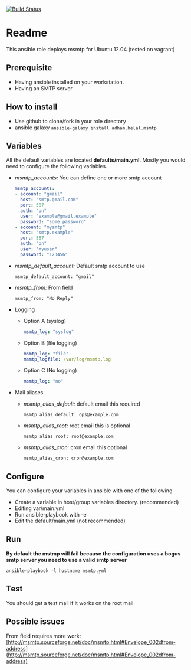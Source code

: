 [![Build Status](https://travis-ci.org/ahelal/ansible-msmtp.svg?branch=master)](https://travis-ci.org/ahelal/ansible-msmtp)

# Readme

This ansible role deploys msmtp for Ubuntu 12.04 (tested on vagrant)

## Prerequisite

* Having ansible installed on your workstation.
* Having an SMTP server

## How to install

* Use github to clone/fork in your role directory
* ansible galaxy ```ansible-galaxy install adham.helal.msmtp```

## Variables

All the default variables are located **defaults/main.yml**. Mostly you would need to configure the following variables.

  - *msmtp_accounts:* You can define one or more smtp account

    ```yaml
    msmtp_accounts:
    - account: "gmail"
      host: "smtp.gmail.com"
      port: 587
      auth: "on"
      user: "example@gmail.example"
      password: "some password"
    - account: "mysmtp"
      host: "smtp.example"
      port: 587
      auth: "on"
      user: "myuser"
      password: "123456"
    ```

  - *msmtp_default_account:* Default smtp account to use

    ```msmtp_default_account: "gmail"```

  - *msmtp_from:* From field

    ```msmtp_from: "No Reply"```

  - Logging

     - Option A (syslog)

        ```yaml
        msmtp_log: "syslog"
        ```

     - Option B (file logging)

        ```yaml
        msmtp_log: "file"
        msmtp_logfile: /var/log/msmtp.log
        ```

     - Option C (No logging)

        ```yaml
        msmtp_log: "no"
        ```

  - Mail aliases

     - *msmtp_alias_default:* default email this required

       ```msmtp_alias_default: ops@example.com```

     - *msmtp_alias_root:* root email this is optional

       ```msmtp_alias_root: root@example.com```

     - *msmtp_alias_cron:* cron email this optional

       ```msmtp_alias_cron: cron@example.com```

## Configure

You can configure your variables in ansible with one of the following

 * Create a variable in host/group variables directory. (recommended)
 * Editing var/main.yml
 * Run ansible-playbook with -e
 * Edit the default/main.yml (not recommended)

## Run

**By default the mstmp will fail because the configuration uses a bogus smtp server you need to use a valid smtp server**

    ansible-playbook -l hostname msmtp.yml

## Test

You should get a test mail if it works on the root mail

## Possible issues

From field requires more work: [http://msmtp.sourceforge.net/doc/msmtp.html#Envelope_002dfrom-address](http://msmtp.sourceforge.net/doc/msmtp.html#Envelope_002dfrom-address)
